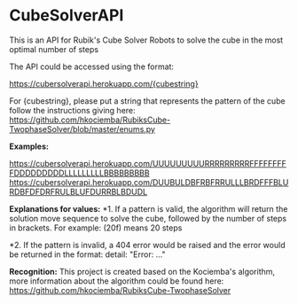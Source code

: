 # CubeSolverAPI
This is an API for Rubik's Cube Solver Robots to solve the cube in the most optimal number of steps

The API could be accessed using the format:

https://cubersolverapi.herokuapp.com/{cubestring}

For {cubestring}, please put a string that represents the pattern of the cube follow the instructions giving here: https://github.com/hkociemba/RubiksCube-TwophaseSolver/blob/master/enums.py

**Examples:**

https://cubersolverapi.herokuapp.com/UUUUUUUUURRRRRRRRRFFFFFFFFFDDDDDDDDDLLLLLLLLLBBBBBBBBB
https://cubersolverapi.herokuapp.com/DUUBULDBFRBFRRULLLBRDFFFBLURDBFDFDRFRULBLUFDURRBLBDUDL

**Explanations for values:**
*1. If a pattern is valid, the algorithm will return the solution move sequence to solve the cube, followed by the number of steps in brackets. For example: (20f) means 20 steps

*2. If the pattern is invalid, a 404 error would be raised and the error would be returned in the format:
  detail: "Error: ..."
  
**Recognition:**
This project is created based on the Kociemba's algorithm, more information about the algorithm could be found here: https://github.com/hkociemba/RubiksCube-TwophaseSolver
